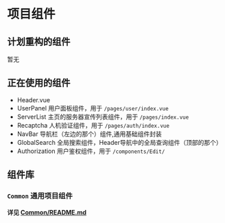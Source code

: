 # 项目组件

## 计划重构的组件

暂无

## 正在使用的组件

- Header.vue
- UserPanel 用户面板组件，用于 `/pages/user/index.vue`
- ServerList 主页的服务器宣传列表组件，用于 `/pages/index.vue`
- Recaptcha 人机验证组件，用于 `/pages/auth/index.vue`
- NavBar 导航栏（左边的那个）组件,通用基础组件封装
- GlobalSearch 全局搜索组件，Header导航中的全局查询组件（顶部的那个）
- Authorization 用户鉴权组件，用于 `/components/Edit/`

## 组件库

### `Common` 通用项目组件

**详见 [Common/README.md](./Common/README.md)**
